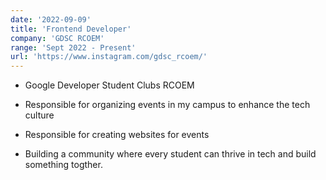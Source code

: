 ```yaml
---
date: '2022-09-09'
title: 'Frontend Developer'
company: 'GDSC RCOEM'
range: 'Sept 2022 - Present'
url: 'https://www.instagram.com/gdsc_rcoem/'
---
```


- Google Developer Student Clubs RCOEM

- Responsible for organizing events in my campus to enhance the tech culture

- Responsible for creating websites for events

- Building a community where every student can thrive in tech and build something togther.